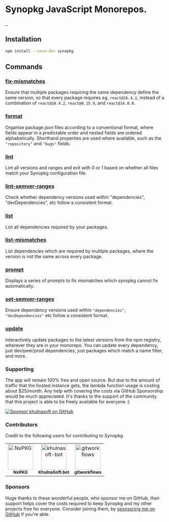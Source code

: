 # Synopkg JavaScript Monorepos.

<a aria-label="synopkg logo" href="https://synopkg.github.io/synopkg">
  <img alt="" src="https://img.shields.io/badge/Made%20by%20synopkg-000000.svg?style=flat-square&logo=synopkg&labelColor=000">
</a>
<a aria-label="NPM version" href="https://www.npmjs.com/package/synopkg">
  <img alt="" src="https://img.shields.io/npm/v/synopkg.svg?style=flat-square&labelColor=000000">
</a>
<a aria-label="CI status" href="https://github.com/synopkg/synopkg/actions/workflows/test-site.yaml?query=event%3Apush+branch%3Amain">
  <img alt="" src="https://img.shields.io/github/actions/workflow/status/synopkg/synopkg/test-site.yaml?event=push&branch=main&style=flat-square&labelColor=000000">
</a>

## Installation

```bash
npm install --save-dev synopkg
```

## Commands

### [fix-mismatches](https://synopkg.github.io/synopkg/command/fix-mismatches)

Ensure that multiple packages requiring the same dependency define the same version, so that every package requires eg. `react@16.4.2`, instead of a combination of `react@16.4.2`, `react@0.15.9`, and `react@16.0.0`.

### [format](https://synopkg.github.io/synopkg/command/format)

Organise package.json files according to a conventional format, where fields appear in a predictable order and nested fields are ordered alphabetically. Shorthand properties are used where available, such as the `"repository"` and `"bugs"` fields.

### [lint](https://synopkg.github.io/synopkg/command/lint)

Lint all versions and ranges and exit with 0 or 1 based on whether all files match your Synopkg configuration file.

### [lint-semver-ranges](https://synopkg.github.io/synopkg/command/lint-semver-ranges)

Check whether dependency versions used within "dependencies", "devDependencies", etc follow a consistent format.

### [list](https://synopkg.github.io/synopkg/command/list)

List all dependencies required by your packages.

### [list-mismatches](https://synopkg.github.io/synopkg/command/list-mismatches)

List dependencies which are required by multiple packages, where the version is not the same across every package.

### [prompt](https://synopkg.github.io/synopkg/command/prompt)

Displays a series of prompts to fix mismatches which synopkg cannot fix automatically.

### [set-semver-ranges](https://synopkg.github.io/synopkg/command/set-semver-ranges)

Ensure dependency versions used within `"dependencies"`, `"devDependencies"` etc follow a consistent format.

### [update](https://synopkg.github.io/synopkg/command/update)

Interactively update packages to the latest versions from the npm registry, wherever they are in your monorepo. You can update every dependency, just dev/peer/prod dependencies, just packages which match a name filter, and more.

### Supporting

The app will remain 100% free and open source.
But due to the amount of traffic that the hosted instance gets, the lambda function usage is costing about $25/month.
Any help with covering the costs via GitHub Sponsorship would be much appreciated.
It's thanks to the support of the community that this project is able to be freely available for everyone :)

[![Sponsor khulnasoft on GitHub](https://img.shields.io/badge/Sponsor_on_GitHub-khulnasoft-%23ff4dda?style=for-the-badge&logo=githubsponsors&logoColor=ff4dda)](https://github.com/sponsors/khulnasoft)


### Contributors

Credit to the following users for contributing to Synopkg

<!-- readme: contributors -start -->
<table>
	<tbody>
		<tr>
            <td align="center">
                <a href="https://github.com/NxPKG">
                    <img src="https://avatars.githubusercontent.com/u/116948796?v=4" width="80;" alt="NxPKG"/>
                    <br />
                    <sub><b>NxPKG</b></sub>
                </a>
            </td>
            <td align="center">
                <a href="https://github.com/khulnasoft-bot">
                    <img src="https://avatars.githubusercontent.com/u/43526132?v=4" width="80;" alt="khulnasoft-bot"/>
                    <br />
                    <sub><b>KhulnaSoft bot</b></sub>
                </a>
            </td>
            <td align="center">
                <a href="https://github.com/gitworkflows">
                    <img src="https://avatars.githubusercontent.com/u/118260833?v=4" width="80;" alt="gitworkflows"/>
                    <br />
                    <sub><b>gitworkflows</b></sub>
                </a>
            </td>
		</tr>
	<tbody>
</table>
<!-- readme: contributors -end -->

### Sponsors

Huge thanks to these wonderful people, who sponsor me on GitHub, their support helps cover the costs required to keep Synopkg and my other projects free for everyone. Consider joining them, by [sponsoring me on GitHub](https://github.com/sponsors/khulnasoft) if you're able.
